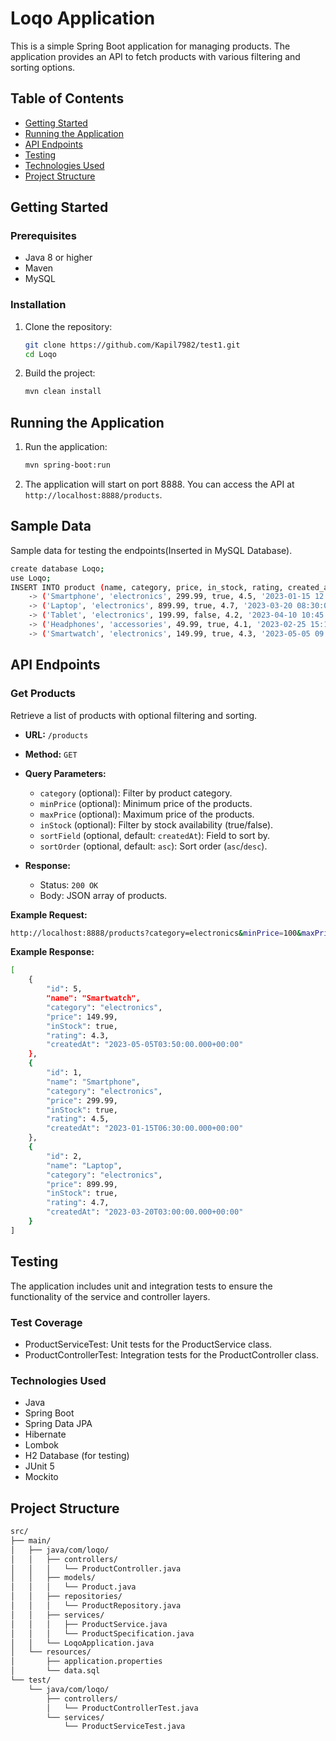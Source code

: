 # Loqo Application

This is a simple Spring Boot application for managing products. The application provides an API to fetch products with various filtering and sorting options.

## Table of Contents

- [Getting Started](#getting-started)
- [Running the Application](#running-the-application)
- [API Endpoints](#api-endpoints)
- [Testing](#testing)
- [Technologies Used](#technologies-used)
- [Project Structure](#project-structure)

## Getting Started

### Prerequisites

- Java 8 or higher
- Maven
- MySQL

### Installation

1. Clone the repository:

    ```bash
    git clone https://github.com/Kapil7982/test1.git
    cd Loqo
    ```

2. Build the project:

    ```bash
    mvn clean install
    ```

## Running the Application

1. Run the application:

    ```bash
    mvn spring-boot:run
    ```

2. The application will start on port 8888. You can access the API at `http://localhost:8888/products`.

## Sample Data 
Sample data for testing the endpoints(Inserted in MySQL Database).
```bash
create database Loqo;
use Loqo;
INSERT INTO product (name, category, price, in_stock, rating, created_at) VALUES
    -> ('Smartphone', 'electronics', 299.99, true, 4.5, '2023-01-15 12:00:00'),
    -> ('Laptop', 'electronics', 899.99, true, 4.7, '2023-03-20 08:30:00'),
    -> ('Tablet', 'electronics', 199.99, false, 4.2, '2023-04-10 10:45:00'),
    -> ('Headphones', 'accessories', 49.99, true, 4.1, '2023-02-25 15:15:00'),
    -> ('Smartwatch', 'electronics', 149.99, true, 4.3, '2023-05-05 09:20:00');
```
## API Endpoints

### Get Products

Retrieve a list of products with optional filtering and sorting.

- **URL:** `/products`
- **Method:** `GET`
- **Query Parameters:**
  - `category` (optional): Filter by product category.
  - `minPrice` (optional): Minimum price of the products.
  - `maxPrice` (optional): Maximum price of the products.
  - `inStock` (optional): Filter by stock availability (true/false).
  - `sortField` (optional, default: `createdAt`): Field to sort by.
  - `sortOrder` (optional, default: `asc`): Sort order (`asc`/`desc`).

- **Response:**
  - Status: `200 OK`
  - Body: JSON array of products.

**Example Request:**

```bash
http://localhost:8888/products?category=electronics&minPrice=100&maxPrice=1000&inStock=true&sortField=price&sortOrder=asc
```
**Example Response:**

```bash
[
    {
        "id": 5,
        "name": "Smartwatch",
        "category": "electronics",
        "price": 149.99,
        "inStock": true,
        "rating": 4.3,
        "createdAt": "2023-05-05T03:50:00.000+00:00"
    },
    {
        "id": 1,
        "name": "Smartphone",
        "category": "electronics",
        "price": 299.99,
        "inStock": true,
        "rating": 4.5,
        "createdAt": "2023-01-15T06:30:00.000+00:00"
    },
    {
        "id": 2,
        "name": "Laptop",
        "category": "electronics",
        "price": 899.99,
        "inStock": true,
        "rating": 4.7,
        "createdAt": "2023-03-20T03:00:00.000+00:00"
    }
]
```
## Testing

The application includes unit and integration tests to ensure the functionality of the service and controller layers.

### Test Coverage
- ProductServiceTest: Unit tests for the ProductService class.
- ProductControllerTest: Integration tests for the ProductController class.

### Technologies Used
- Java
- Spring Boot
- Spring Data JPA
- Hibernate
- Lombok
- H2 Database (for testing)
- JUnit 5
- Mockito

## Project Structure
```bash
src/
├── main/
│   ├── java/com/loqo/
│   │   ├── controllers/
│   │   │   └── ProductController.java
│   │   ├── models/
│   │   │   └── Product.java
│   │   ├── repositories/
│   │   │   └── ProductRepository.java
│   │   ├── services/
│   │   │   ├── ProductService.java
│   │   │   └── ProductSpecification.java
│   │   └── LoqoApplication.java
│   └── resources/
│       ├── application.properties
│       └── data.sql
└── test/
    └── java/com/loqo/
        ├── controllers/
        │   └── ProductControllerTest.java
        └── services/
            └── ProductServiceTest.java
```

